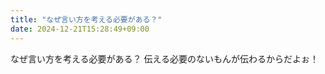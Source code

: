 ```yaml
---
title: "なぜ言い方を考える必要がある？"
date: 2024-12-21T15:28:49+09:00
---
```

なぜ言い方を考える必要がある？
伝える必要のないもんが伝わるからだよぉ！
